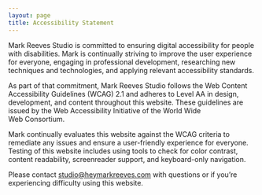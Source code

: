 ```yaml
---
layout: page
title: Accessibility Statement
---
```

Mark Reeves Studio is committed to ensuring digital accessibility for people with disabilities. Mark is continually striving to improve the user experience for everyone, engaging in professional development, researching new techniques and technologies, and applying relevant accessibility&nbsp;standards.

As part of that commitment, Mark Reeves Studio follows the Web Content Accessibility Guidelines (WCAG) 2.1 and adheres to Level AA in design, development, and content throughout this website. These guidelines are issued by the Web Accessibility Initiative of the World Wide Web&nbsp;Consortium.

Mark continually evaluates this website against the WCAG criteria to remediate any issues and ensure a user-friendly experience for everyone. Testing of this website includes using tools to check for color contrast, content readability, screenreader support, and keyboard-only&nbsp;navigation.

Please contact <a href="mailto:studio@heymarkreeves.com">studio@heymarkreeves.com</a> with questions or if you&rsquo;re experiencing difficulty using this&nbsp;website.